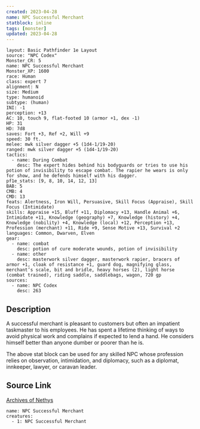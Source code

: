 ```yaml
---
created: 2023-04-28
name: NPC Successful Merchant
statblock: inline
tags: [monster]
updated: 2023-04-28
---
```

```statblock
layout: Basic Pathfinder 1e Layout
source: "NPC Codex"
Monster_CR: 5
name: NPC Successful Merchant
Monster_XP: 1600
race: Human
class: expert 7
alignment: N
size: Medium
type: humanoid
subtype: (human)
INI: -1
perception: +13
AC: 10, touch 9, flat-footed 10 (armor +1, dex -1)
HP: 31
HD: 7d8
saves: Fort +3, Ref +2, Will +9
speed: 30 ft.
melee: mwk silver dagger +5 (1d4-1/19-20)
ranged: mwk silver dagger +5 (1d4-1/19-20)
tactics:
  - name: During Combat
    desc: The expert hides behind his bodyguards or tries to use his potion of invisibility to escape combat. The rapier he wears is only for show, and he defends himself with his dagger.
pf1e_stats: [9, 8, 10, 14, 12, 13]
BAB: 5
CMB: 4
CMD: 13
feats: Alertness, Iron Will, Persuasive, Skill Focus (Appraise), Skill Focus (Intimidate)
skills: Appraise +15, Bluff +11, Diplomacy +13, Handle Animal +6, Intimidate +11, Knowledge (geography) +7, Knowledge (history) +4, Knowledge (nobility) +4, Knowledge (local) +12, Perception +13, Profession (merchant) +11, Ride +9, Sense Motive +13, Survival +2
languages: Common, Dwarven, Elven
gear:
  - name: combat
    desc: potion of cure moderate wounds, potion of invisibility
  - name: other
    desc: masterwork silver dagger, masterwork rapier, bracers of armor +1, cloak of resistance +1, guard dog, magnifying glass, merchant’s scale, bit and bridle, heavy horses (2), light horse (combat trained), riding saddle, saddlebags, wagon, 720 gp
sources:
  - name: NPC Codex
    desc: 263
```
## Description
A successful merchant is pleasant to customers but often an impatient taskmaster to his employees. He has spent a lifetime thinking of ways to avoid physical work and complains if expected to lend a hand. He considers himself better than anyone dumber or poorer than he is.

The above stat block can be used for any skilled NPC whose profession relies on observation, intimidation, and diplomacy, such as a diplomat, innkeeper, lawyer, or caravan leader.
## Source Link
[Archives of Nethys](https://aonprd.com/NPCDisplay.aspx?ItemName=Successful%20Merchant)
```encounter-table
name: NPC Successful Merchant
creatures:
  - 1: NPC Successful Merchant
```
